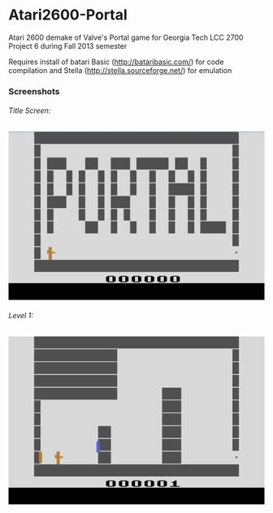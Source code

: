 Atari2600-Portal
================

Atari 2600 demake of Valve's Portal game for Georgia Tech LCC 2700 Project 6 during Fall 2013 semester

Requires install of batari Basic (http://bataribasic.com/) for code compilation and Stella (http://stella.sourceforge.net/) for emulation

### Screenshots

###### Title Screen:
![Title Screen](screenshots/Title_Screen.jpg)

###### Level 1:
![Level 1](screenshots/Level_1.jpg)
